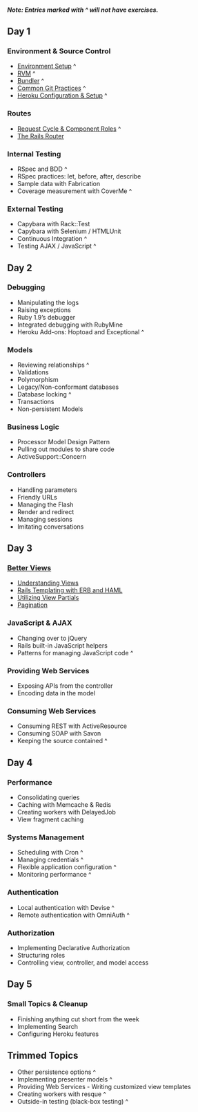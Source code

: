 ##### Note: Entries marked with ^ will not have exercises.

## Day 1

###	Environment & Source Control

* [Environment Setup](/tutorials/environment/) ^
* [RVM](/tutorials/rvm/) ^
* [Bundler](/tutorials/bundler/) ^
* [Common Git Practices](/tutorials/git_strategy/) ^
* [Heroku Configuration & Setup](/tutorials/heroku/) ^

###	Routes

* [Request Cycle & Component Roles](/tutorials/request_cycle/) ^
* [The Rails Router](/tutorials/router/)

###	Internal Testing

* RSpec and BDD ^
* RSpec practices: let, before, after, describe
* Sample data with Fabrication
* Coverage measurement with CoverMe ^

###	External Testing

* Capybara with Rack::Test
* Capybara with Selenium / HTMLUnit
* Continuous Integration ^
* Testing AJAX / JavaScript ^

## Day 2

###	Debugging

* Manipulating the logs
* Raising exceptions
* Ruby 1.9’s debugger
* Integrated debugging with RubyMine
* Heroku Add-ons: Hoptoad and Exceptional ^

###	Models

* Reviewing relationships ^
* Validations
* Polymorphism
* Legacy/Non-conformant databases
* Database locking ^
* Transactions
* Non-persistent Models

###	Business Logic

* Processor Model Design Pattern
* Pulling out modules to share code
* ActiveSupport::Concern

###	Controllers

* Handling parameters
* Friendly URLs
* Managing the Flash
* Render and redirect
* Managing sessions
* Imitating conversations

## Day 3

###	[Better Views](better_views/)

* [Understanding Views](/tutorials/understanding_views/)
* [Rails Templating with ERB and HAML](/tutorials/erb_and_haml/)
* [Utilizing View Partials](/tutorials/view_partials/)
* [Pagination](/tutorials/pagination/)

###	JavaScript & AJAX

* Changing over to jQuery
* Rails built-in JavaScript helpers
* Patterns for managing JavaScript code ^

###	Providing Web Services

* Exposing APIs from the controller
* Encoding data in the model

### Consuming Web Services

* Consuming REST with ActiveResource
* Consuming SOAP with Savon
* Keeping the source contained ^

## Day 4

### Performance

* Consolidating queries
* Caching with Memcache & Redis
* Creating workers with DelayedJob
* View fragment caching

### Systems Management

* Scheduling with Cron ^
* Managing credentials ^
* Flexible application configuration ^
* Monitoring performance ^

### Authentication

* Local authentication with Devise ^
* Remote authentication with OmniAuth ^

### Authorization

* Implementing Declarative Authorization
* Structuring roles
* Controlling view, controller, and model access

## Day 5

###	Small Topics & Cleanup

* Finishing anything cut short from the week
* Implementing Search
* Configuring Heroku features

## Trimmed Topics

* Other persistence options ^
* Implementing presenter models ^
*	Providing Web Services - Writing customized view templates
*	Creating workers with resque ^
*	Outside-in testing (black-box testing) ^